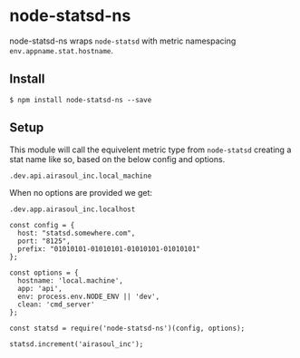 # node-statsd-ns

node-statsd-ns wraps `node-statsd` with metric namespacing `env.appname.stat.hostname`.


## Install

```
$ npm install node-statsd-ns --save
```

## Setup


This module will call the equivelent metric type from `node-statsd` creating a stat name like so, based on the below config and options.

`.dev.api.airasoul_inc.local_machine`

When no options are provided we get:

`.dev.app.airasoul_inc.localhost`


```
const config = {
  host: "statsd.somewhere.com",
  port: "8125",
  prefix: "01010101-01010101-01010101-01010101"
};

const options = {
  hostname: 'local.machine',
  app: 'api',
  env: process.env.NODE_ENV || 'dev',
  clean: 'cmd_server'
};

const statsd = require('node-statsd-ns')(config, options);

statsd.increment('airasoul_inc');

```
